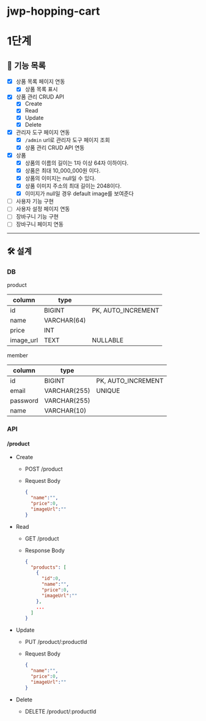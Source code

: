 # jwp-hopping-cart

# 1단계

## 🎯 기능 목록

- [x]  상품 목록 페이지 연동
    - [x]  상품 목록 표시
- [x]  상품 관리 CRUD API
    - [x]  Create
    - [x]  Read
    - [x]  Update
    - [x]  Delete
- [x]  관리자 도구 페이지 연동
    - [x]  `/admin` url로 관리자 도구 페이지 조회
    - [x]  상품 관리 CRUD API 연동
- [x] 상품
    - [x] 상품의 이름의 길이는 1자 이상 64자 이하이다.
    - [x] 상품은 최대 10_000_000원 이다.
    - [x] 상품의 이미지는 null일 수 있다.
    - [x] 상품 이미지 주소의 최대 길이는 2048이다.
    - [x] 이미지가 null일 경우 default image를 보여준다
- [ ] 사용자 기능 구현
- [ ] 사용자 설정 페이지 연동
- [ ] 장바구니 기능 구현
- [ ] 장바구니 페이지 연동

---

## 🛠️ 설계

### DB

product

| column    | type        |                    |
|-----------|-------------|--------------------|
| id        | BIGINT      | PK, AUTO_INCREMENT |
| name      | VARCHAR(64) |                    |
| price     | INT         |                    |
| image_url | TEXT        | NULLABLE           |

member

| column    | type         |                    |
|-----------|--------------|--------------------|
| id        | BIGINT       | PK, AUTO_INCREMENT |
| email     | VARCHAR(255) | UNIQUE             |
| password  | VARCHAR(255) |                    |
| name      | VARCHAR(10)  |                    |

### API

#### /product

- Create
    - POST /product
    - Request Body

        ```json
        {
          "name":"",
          "price":0,
          "imageUrl":""
        }
        ```

- Read
    - GET /product
    - Response Body

        ```json
        {
          "products": [
            {
              "id":0,
              "name":"",
              "price":0,
              "imageUrl":""
            },
            ...
          ]
        }
        ```

- Update
    - PUT /product/:productId
    - Request Body

        ```json
        {
          "name":"",
          "price":0,
          "imageUrl":""
        }
        ```

- Delete
    - DELETE /product/:productId
